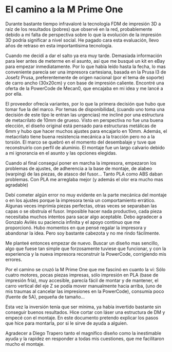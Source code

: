 # El camino a la M Prime One

Durante bastante tiempo infravaloré la tecnología FDM de impresión 3D a raiz de los resultados (pobres) que observé en la red, probablemente debido a mi falta de perspectiva sobre lo que la evolución de la impresión 3D podría significar a nivel social. He pagado cara esta evaluación, llevo años de retraso en esta importantísima tecnología.

Cuando me decidí a dar el salto ya era muy tarde. Demasiada información para leer antes de meterme en el asunto, así que me busqué un kit en eBay para empezar inmediatamente. Por lo que había leído hasta la fecha, lo mas conveniente parecía ser una impresora cartesiana, basada en la Prusa I3 de Josefz Prusa, preferentemente de origen nacional (por el tema de soporte) de carro ancho (30x20cm) y con base de impresión caliente. Encontré una oferta de la PowerCode de Mecan0, que encajaba en  mi idea y me lancé a por ella. 

El proveedor ofrecía variantes, por lo que la primera decisión que hubo que tomar fue la del marco. Por temas de disponibilidad, (cuando uno toma una decisión de este tipo le entran las urgencias) me incliné por una estructura de metacrilato de 10mm de grueso. Visto en perspectiva no fue una buena elección, el diseño original está pensado para estructuras metálicas de 6mm y hubo que hacer muchos ajustes para encajarlo en 10mm. Además, el metacrilato tiene buena resistencia mecánica a la tracción pero no a la torsión. El marco se quebró  en el momento del desembalaje y tuve que reconstruirlo con perfil de aluminio. El montaje fue un largo calvario debido a mi ignorancia en el asunto y las opciones elegidas.

Cuando al final conseguí poner en marcha la impresora, empezaron los problemas de ajustes, de adherencia a la base de montaje, de alabeo (warping) de las piezas, de atasco del fusor...
Tanto PLA como ABS daban problemas. Con PLA me arreglaba mejor (y además el olor era mucho mas agradable)

Debí cometer algún error no muy evidente en la parte mecánica del montaje o en los ajustes porque la impresora tenía un comportamiento errático. Algunas veces imprimía piezas perfectas, otras veces se separaban las capas o se obstruía el fusor. Imposible hacer nada productivo, cada pieza necesitaba muchos intentos para sacar algo aceptable. Debo agradecer a Gonzalo Avilés su paciencia infinita y el apoyo continuo que me proporcionó. Hubo momentos en que pensé regalar la impresora y abandonar la idea. Pero soy bastante cabezota y no me rindo fácilmente.

Me planteé entonces empezar de nuevo. Buscar un diseño mas sencillo, algo que fuese tan simple que forzosamente tuviese que funcionar, y con la experiencia y la nueva impresora reconstruir la PowerCode, corrigiendo mis errores.

Por el camino se cruzó la M Prime One que me fascinó en cuanto la ví: Sólo cuatro motores, pocas piezas impresas, sólo impresión en PLA (base de impresión fría), muy accesible, parecía fácil de montar y de mantener, el carro vertical del eje Z se podía mover manualmente hacia arriba, (uno de mis traumas al cancelar las impresiones en la PowerCode), consumía poco (fuente de 5A), pequeña de tamaño... 

Esta vez la inversión tenía que ser mínima, ya había invertido bastante sin conseguir buenos resultados. Hice cortar con láser una estructura de DM y empecé con el montaje. En este documento pretendo explicar los pasos que hice para montarla, por si le sirve de ayuda a alguien.

Agradecer a Diego Trapero tanto el magnífico diseño como la inestimable  ayuda y la rapidez en responder a todas mis cuestiones, que me facilitaron mucho el montaje.